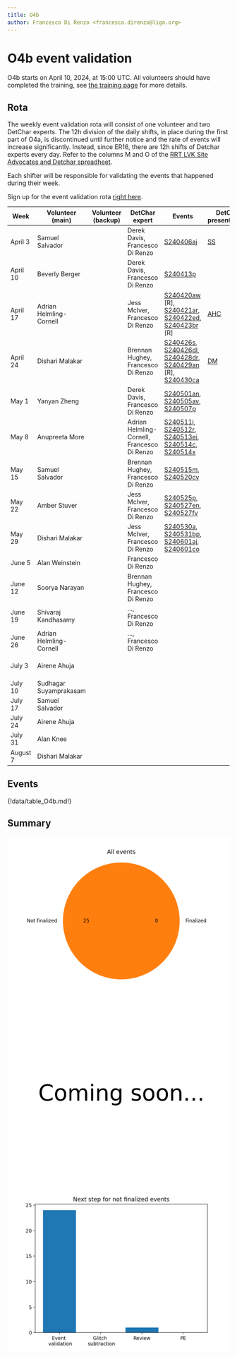 ```yaml
---
title: O4b
author: Francesco Di Renzo <francesco.direnzo@ligo.org>
---
```


# O4b event validation

O4b starts on April 10, 2024, at 15:00 UTC. All volunteers should have completed the training, see [the training page](training.md) for more details.

## Rota

The weekly event validation rota will consist of one volunteer and two DetChar experts. The 12h division of the daily shifts, in place during the first part of O4a, is discontinued until further notice and the rate of events will increase significantly. Instead, since ER16, there are 12h shifts of Detchar experts every day. Refer to the columns M and O of the [RRT LVK Site Advocates and Detchar spreadheet](https://docs.google.com/spreadsheets/d/1MD9o4GlT5iW2oP5QWUt_T1UMVc2CbzizigK76fc8fr4/edit#gid=1967048006).

Each shifter will be responsible for validating the events that happened during their week.

Sign up for the event validation rota [right here](https://docs.google.com/document/d/1KG7r8cv---d1DZ6uqUmnudz8fZ_eBrCXiIMq8UDTfXA/edit#).


| Week        | Volunteer (main)        | Volunteer (backup)  | DetChar expert | Events | DetChar presentations | Notes |
|-------------|-------------------------|---------------------|----------------|--------|-------|--------|
| April 3     | Samuel Salvador         |                     | Derek Davis, Francesco Di Renzo | [S240406aj](https://gracedb.ligo.org/superevents/S240406aj/view/) | [SS](https://dcc.ligo.org/G2400982) | ER16 |
| April 10    | Beverly Berger          |                     | Derek Davis, Francesco Di Renzo| [S240413p](https://gracedb.ligo.org/superevents/S240413p/view/) |  |    | 
| April 17    | Adrian Helmling-Cornell |                     | Jess McIver, Francesco Di Renzo | [S240420aw](https://gracedb.ligo.org/superevents/S240420aw/view/) [R], [S240421ar](https://gracedb.ligo.org/superevents/S240421ar/view/), [S240422ed](https://gracedb.ligo.org/superevents/S240422ed/view/), [S240423br](https://gracedb.ligo.org/superevents/S240423br/view/) [R] | [AHC](https://dcc.ligo.org/G2401050) |        |
| April 24    | Dishari Malakar         |                     | Brennan Hughey, Francesco Di Renzo | [S240426s](https://gracedb.ligo.org/superevents/S240426s/view/), [S240426dl](https://gracedb.ligo.org/superevents/S240426dl/view/), [S240428dr](https://gracedb.ligo.org/superevents/S240428dr/view/), [S240429an](https://gracedb.ligo.org/superevents/S240429an/view/) [R], [S240430ca](https://gracedb.ligo.org/superevents/S240430ca/view/) | [DM](https://dcc.ligo.org/G2401049)  |        |
| May 1       | Yanyan Zheng            |                     | Derek Davis, Francesco Di Renzo | [S240501an](https://gracedb.ligo.org/superevents/S240501an/view/), [S240505av](https://gracedb.ligo.org/superevents/S240505av/view/), [S240507p](https://gracedb.ligo.org/superevents/S240507p/view/)       |       |        |
| May 8       | Anupreeta More          |                     | Adrian Helmling-Cornell, Francesco Di Renzo | [S240511i](https://gracedb.ligo.org/superevents/S240511i/view/), [S240512r](https://gracedb.ligo.org/superevents/S240512r/view/), [S240513ei](https://gracedb.ligo.org/superevents/S240513ei/view/), [S240514c](https://gracedb.ligo.org/superevents/S240514c/view/), [S240514x](https://gracedb.ligo.org/superevents/S240514x/view/) |       |        |
| May 15      | Samuel Salvador         |                     | Brennan Hughey, Francesco Di Renzo | [S240515m](https://gracedb.ligo.org/superevents/S240515m/view/), [S240520cv](https://gracedb.ligo.org/superevents/S240520cv/view/) |       |        |
| May 22      | Amber Stuver            |    | Jess McIver, Francesco Di Renzo | [S240525p](https://gracedb.ligo.org/superevents/S240525p/view/), [S240527en](https://gracedb.ligo.org/superevents/S240527en/view/), [S240527fv](https://gracedb.ligo.org/superevents/S240527fv/view/)       |       |        |
| May 29      | Dishari Malakar      |   | Jess McIver, Francesco Di Renzo | [S240530a](https://gracedb.ligo.org/superevents/S240530a/view/), [S240531bp](https://gracedb.ligo.org/superevents/S240531bp/view/), [S240601aj](https://gracedb.ligo.org/superevents/S240601aj/view/), [S240601co](https://gracedb.ligo.org/superevents/S240601co/view/) |        |       | 
| June 5      | Alan Weinstein          |                     | Francesco Di Renzo |        |       |        |
| June 12     | Soorya Narayan          |                     | Brennan Hughey, Francesco Di Renzo |        |       |        |
| June 19     | Shivaraj Kandhasamy     |                     | ..., Francesco Di Renzo |        |       |        |
| June 26     | Adrian Helmling-Cornell |                     | ..., Francesco Di Renzo |        |       |        |
| July 3      | Airene Ahuja            |                     |                |        |       | Shadow: Alan Knee |
| July 10      | Sudhagar Suyamprakasam |                     |                |        |       |        |
| July 17      | Samuel Salvador        |                     |                |        |       |        |
| July 24      | Airene Ahuja           |                     |                |        |       |        |
| July 31      | Alan Knee              |                     |                |        |       |        |
| August 7     | Dishari Malakar        |                     |                |        |       |        |


## Events

{!data/table_O4b.md!}

## Summary

![total](img/O4b_total.png)
![finalized](img/O4b_finalized.png)
![nfinalized](img/O4b_not_finalized.png)
